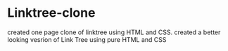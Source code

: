 # Linktree-clone
created one page clone of linktree using HTML and CSS.
created a better looking vesrion of Link Tree using pure HTML and CSS
